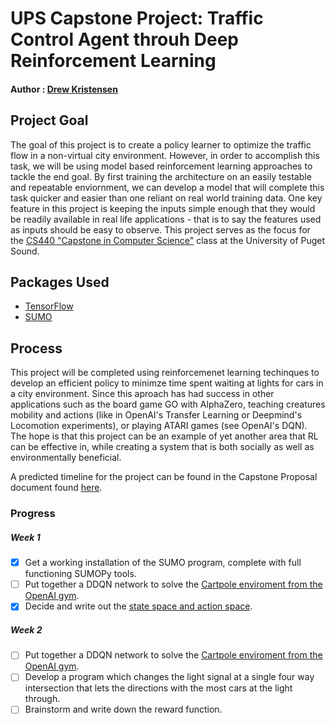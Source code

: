 # UPS Capstone Project: Traffic Control Agent throuh Deep Reinforcement Learning
#### Author : [Drew Kristensen](https://github.com/dkristensen)
## Project Goal
The goal of this project is to create a policy learner to optimize the traffic flow in a non-virtual city environment. However, in order to accomplish this task, we will be using model based reinforcement learning approaches to tackle the end goal. By first training the architecture on an easily testable and repeatable enviornment, we can develop a model that will complete this task quicker and easier than one reliant on real world training data. One key feature in this project is keeping the inputs simple enough that they would be readily available in real life applications - that is to say the features used as inputs should be easy to observe. This project serves as the focus for the [CS440 "Capstone in Computer Science"](https://www.pugetsound.edu/academics/departments-and-programs/undergraduate/math-and-computer-science/course-descriptions-cs/) class at the University of Puget Sound.

## Packages Used
 * [TensorFlow](https://www.tensorflow.org/)
 * [SUMO](http://sumo.dlr.de/wiki/Simulation_of_Urban_MObility_-_Wiki)

## Process
This project will be completed using reinforcemenet learning techinques to develop an efficient policy to minimze time spent waiting at lights for cars in a city environment.
Since this aproach has had success in other applications such as the board game GO with AlphaZero, teaching creatures mobility and actions (like in OpenAI's Transfer Learning or Deepmind's Locomotion experiments), or playing ATARI games (see OpenAI's DQN). The hope is that this project can be an example of yet another area that RL can be effective in, while creating a system that is both socially as well as environmentally beneficial. 

A predicted timeline for the project can be found in the Capstone Proposal document found [here](capstone_proposal.pdf).


### Progress

##### Week 1
- [x] Get a working installation of the SUMO program, complete with full functioning SUMOPy tools.
- [ ] Put together a DDQN network to solve the [Cartpole enviroment from the OpenAI gym](https://gym.openai.com/envs/CartPole-v0/).
- [x] Decide and write out the [state space and action space](state_action_spaces.pdf).
##### Week 2
- [ ] Put together a DDQN network to solve the [Cartpole enviroment from the OpenAI gym](https://gym.openai.com/envs/CartPole-v0/).
- [ ] Develop a program which changes the light signal at a single four way intersection that lets the directions with the most cars at the light through.
- [ ] Brainstorm and write down the reward function.